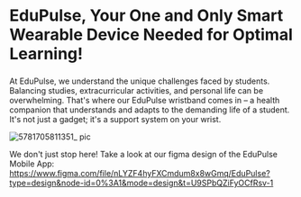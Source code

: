 
<h1 align="left">EduPulse, Your One and Only Smart Wearable Device Needed for Optimal Learning!</h1>

###
<p> At EduPulse, we understand the unique challenges faced by students. Balancing studies, extracurricular activities, and personal life can be overwhelming. That's where our EduPulse wristband comes in – a health companion that understands and adapts to the demanding life of a student. It's not just a gadget; it's a support system on your wrist. </p>

![5781705811351_ pic](https://github.com/Sherryzh0830/EduPulse-2024/assets/56203267/fdde3737-439c-4814-88c6-1a0d1779433a)

We don't just stop here! Take a look at our figma design of the EduPulse Mobile App: https://www.figma.com/file/nLYZF4hyFXCmdum8x8wGmq/EduPulse?type=design&node-id=0%3A1&mode=design&t=U9SPbQZiFyOCfRsv-1
